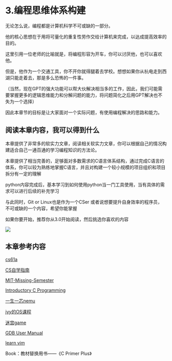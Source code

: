 # 3.编程思维体系构建

无论怎么说，编程都是计算机科学不可或缺的一部分。

他的核心思想在于用将可量化的重复性劳作交给计算机来完成，以达成提高效率的目的。

这里引用一位老师的比喻就是，将编程形容为开车，你可以讨厌他，也可以喜欢他。

但是，他作为一个交通工具，你不开你就得腿着去学校。想想如果你从杭电走到西湖只能走着去，那是多么恐怖的一件事。

（当然，现在GPT的强大功能可以帮大伙解决相当多的工作，因此，我们可能需要掌握更多的逻辑思维能力和分解问题的能力，将问题简化之后用GPT解决也不失为一个选择）

因此本章节的目标是让大家面对一个实际问题，有使用编程解决的思路和能力。

## 阅读本章内容，我可以得到什么

本章提供了非常多的软实力文章，阅读相关软实力文章，你可以根据自己的情况构建适合自己一通百通的学习编程知识的方法论。

本章提供了相当完善的，足够面对多数需求的C语言体系结构，通过完成C语言的体系，你可以较为熟练地掌握C语言，并且对构建一个较小规模的项目组织和项目拆分有一定的理解

python内容完成后，基本学习到如何使用python当一门工具使用，当有具体的需求可以进行后续的补充学习

与此同时，Git or Linux也是作为一个CSer 或者说想要提升自身效率的程序员，不可或缺的一个内容，希望你能掌握

如果你要开始，推荐你从3.0开始阅读，然后挑选你喜欢的内容

![](https://pic-hdu-cs-wiki-1307923872.cos.ap-shanghai.myqcloud.com/boxcnOrKXUsIPJAUXyGB3Txewve.png)


## 本章参考内容

[cs61a](https://cs61a.org/)

[CS自学指南](https://csdiy.wiki/)

[MIT-Missing-Semester](https://missing.csail.mit.edu/2020/)

[Introductory C Programming](https://www.coursera.org/specializations/c-programming)

[一生一芯nemu](https://ysyx.oscc.cc/)

[jyy的OS课程](https://jyywiki.cn/)

[迷宫game](https://github.com/helderman/htpataic)

[GDB User Manual](https://www.sourceware.org/gdb/)

[learn vim](https://github.com/wsdjeg/Learn-Vim_zh_cn)

Book：教材替换用书——《C Primer Plus》


